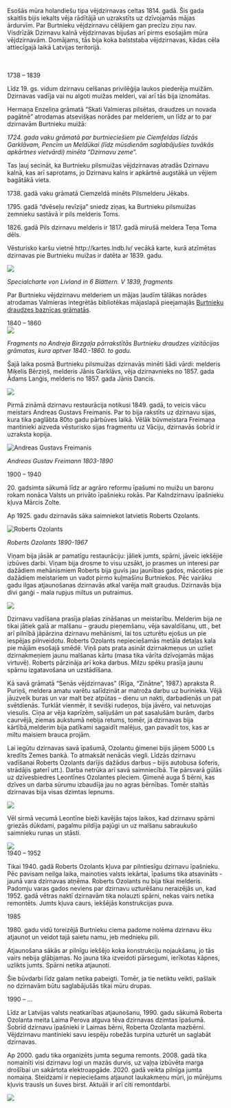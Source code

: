 <p>Esošās mūra holandiešu tipa vējdzirnavas celtas 1814. gadā. Šis gada skaitlis bijis iekalts vēja rādītājā un uzrakstīts uz dzīvojamās mājas ārdurvīm. Par Burtnieku vējdzirnavu cēlājiem gan precīzu ziņu nav. Visdrīzāk Dzirnavu kalnā vējdzirnavas bijušas arī pirms esošajām mūra vējdzirnavām. Domājams, tās bija koka balststaba vējdzirnavas, kādas cēla attiecīgajā laikā Latvijas teritorijā.</p><br><br>

<section>
<div class="time-period">1738 – 1839</div>
<p>Līdz 19. gs. vidum dzirnavu celšanas privilēģija laukos piederēja muižām. Dzirnavas vadīja vai nu algoti muižas melderi, vai arī tās bija iznomātas.</p>
<p>Hermaņa Enzeliņa grāmatā “Skati Valmieras pilsētas, draudzes un novada pagātnē” atrodamas atsevišķas norādes par melderiem, un līdz ar to par dzirnavām Burtnieku muižā:</p>
<p><i>1724. gada vaku grāmatā par burtnieciešiem pie Ciemfeldas līdzās Garklāvam, Pencim un Meldūkai (līdz mūsdienām saglabājušies tuvākās apkārtnes vietvārdi) minēta “Dzirnavu zeme”.</i></p>

<p>Tas ļauj secināt, ka Burtnieku pilsmuižas vējdzirnavas atradās Dzirnavu kalnā, kas arī saprotams, jo Dzirnavu kalns ir apkārtnē augstākā un vējiem bagātākā vieta.</p>

<p>1738. gadā vaku grāmatā Ciemzeldā minēts Pilsmelderu Jēkabs. </p>

<p>1795. gadā “dvēseļu revīzija” sniedz ziņas, ka Burtnieku pilsmuižas zemnieku sastāvā ir pils melderis Toms.</p>

<p>1826. gadā Pils dzirnavu melderis ir 1817. gadā mirušā meldera Teņa Toma dēls.</p>

<p>Vēsturisko karšu vietnē http://kartes.lndb.lv/ vecākā karte, kurā atzīmētas dzirnavas pie Burtnieku muižas ir datēta ar 1839. gadu.</p>

<img src="{{ site.baseurl_root }}/assets/images/karte.jpg">

*Specialcharte von Livland in 6 Blättern. V 1839, fragments*

<p>Par Burtnieku vējdzirnavu melderiem un mājas ļaudīm tālākas norādes atrodamas Valmieras integrētās bibliotēkas mājaslapā pieejamajās <a href="http://biblioteka.valmiera.lv/lv/novadpetnieciba/valmieras-apkaime-un-novadi/nepublicetie-materiali-un-rokraksti/dzimtu-petnieciba">Burtnieku draudzes baznīcas grāmatās</a>.</p>

</section>


<section>
<div class="time-period">1840 – 1860</div>
<img src="{{ site.baseurl_root }}/assets/images/burtnieku_pilsmuizas_dzirnavas.jpg">

<p><i>Fragments no Andreja Birzgaļa pārrakstītās Burtnieku draudzes vizitācijas grāmatas, kura aptver 1840.-1860. to gadu.</i></p>

<p>Šajā laika posmā Burtnieku pilsmuižas dzirnavās minēti šādi vārdi: melderis Miķelis Bērziņš, melderis Jānis Garklāvs, vēja dzirnavnieks no 1857. gada Ādams Lanģis, melderis no 1857. gada Jānis Dancis.</p>

<img src="{{ site.baseurl_root }}/assets/images/1849.jpg">

<p>Pirmā zināmā dzirnavu restaurācija notikusi 1849. gadā, to veicis vācu meistars Andreas Gustavs Freimanis. Par to bija rakstīts uz dzirnavu sijas, kura tika paglābta 80to gadu pārbūves laikā. Vēlāk būvmeistara Freimaņa mantinieki aizveda vēsturisko sijas fragmentu uz Vāciju, dzirnavās šobrīd ir uzraksta kopija.</p>

<img class="article-image narrow" src="{{ site.baseurl_root }}/assets/images/freimanis.jpg" alt="Andreas Gustavs Freimanis">

<p><i>Andreas Gustav Freimann 1803-1890</i></p>

</section>

<section>
<div class="time-period">1900 – 1940</div>
<p>20. gadsimta sākumā līdz ar agrāro reformu īpašumi no muižu un baronu rokam nonāca Valsts un privāto īpašnieku rokās. Par Kalndzirnavu īpašnieku kļuva Mārcis Zolte.</p>

<p>Ap 1925. gadu dzirnavās sāka saimniekot latvietis Roberts Ozolants.</p>

<img class="article-image narrow" src="{{ site.baseurl_root }}/assets/images/roberts_ozolants.jpg" alt="Roberts Ozolants">

<p><i>Roberts Ozolants 1890-1967</i></p>

<p>Viņam bija jāsāk ar pamatīgu restaurāciju: jāliek jumts, spārni, jāveic iekšējie izbūves darbi. Viņam bija drosme to visu uzsākt, jo prasmes un interesi par dažādiem mehānismiem Roberts bija guvis jau jaunības gados, mācoties pie dažādiem meistariem un vadot pirmo kuļmašīnu Burtniekos. Pēc vairāku gadu ilgas atjaunošanas dzirnavās atkal varēja malt graudus. Dzirnavās bija divi ganģi - mala rupjus miltus un putraimus.</p>

<img src="{{ site.baseurl_root }}/assets/images/1920.jpg">

<p>Dzirnavu vadīšana prasīja plašas zināšanas un meistarību. Melderim bija ne tikai jātiek galā ar malšanu – graudu pieņemšanu, vēja savaldīšanu, utt., bet arī pilnībā jāpārzina dzirnavu mehānismi, lai tos uzturētu ejošus un pie iespējas pilnveidotu. Roberts Ozolants nepieciešamās metāla detaļas kala pie mājām esošajā smēdē. Viņš pats prata asināt dzirnakmeņus un uzliet dzirnakmeņiem jaunu malšanas kārtu (masa tika vārīta dzīvojamās mājas virtuvē). Roberts pārzināja arī koka darbus. Milzu spēku prasīja jaunu spārnu izgatavošana un uzstādīšana.</p>

<p>Kā savā grāmatā “Senās vējdzirnavas” (Rīga, “Zinātne”, 1987.) apraksta R. Puriņš, meldera amatu varētu salīdzināt ar matroža darbu uz burinieka. Vējā jāuzvelk buras un var malt bez atpūtas – dienu un nakti, darbadienās un pat svētdienās. Turklāt vienmēr, it sevišķi rudeņos, bija jāvēro, vai netuvojas viesulis. Cīņa ar vēja kaprīzēm, salijušām un pat sasalušām burām, darbs caurvējā, ziemas aukstumā nebija retums, tomēr, ja dzirnavas bija kārtībā,melderim bija patīkami sagaidīt malējus, gan pavadīt tos, kas ar miltu maisiem brauca projām.</p>

<p>Lai iegūtu dzirnavas savā īpašumā, Ozolantu ģimenei bijis jāņem 5000 Ls kredīts Zemes bankā. To atmaksāt nenācās viegli. Līdzās dzirnavu vadīšanai Roberts Ozolants darījis dažādus darbus – bijis autobusa šoferis, strādājis gaterī utt.). Darba netrūka arī savā saimniecībā. Tie pārsvarā gūlās uz dzīvesbiedres Leontīnes Ozolantes pleciem. Ģimenē auga 5 bērni, kas dzīves un darba sūrumu izbaudīja jau no agras bērnības. Tomēr staltās dzirnavas bija visas dzimtas lepnums.</p>

<img class="article-image" src="{{ site.baseurl_root }}/assets/images/dzirnavas_zirgs.jpg">

<p>Vēl sirmā vecumā Leontīne bieži kavējās tajos laikos, kad dzirnavu spārni griezās dūkdami, pagalmu pildīja pajūgi un uz malšanu sabraukušo saimnieku runas un stāsti.</p>

<img class="article-image narrow" src="{{ site.baseurl_root }}/assets/images/ozolantu_paris.jpg">


</section>


<section>
<div class="time-period">1940 – 1952</div>
<p>Tikai 1940. gadā Roberts Ozolants kļuva par pilntiesīgu dzirnavu īpašnieku. Pēc pavisam neilga laika, mainoties valsts iekārtai, īpašums tika atsavināts - jaunā vara dzirnavas atņēma. Roberts Ozolants nu bija tikai melderis. Padomju varas gados neviens par dzirnavu uzturēšanu neraizējās un, kad 1952. gadā vētras naktī dzirnavām tika nolauzti spārni, nekas vairs netika remontēts. Jumts kļuva caurs, iekšējās konstrukcijas puva.</p>
</section>


<section>

<div class="time-period">1985</div>

<p>1980. gadu vidū toreizējā Burtnieku ciema padome nolēma dzirnavu ēku atjaunot un veidot tajā saietu namu, jeb mednieku pili.</p>
<p>Atjaunošana sākās ar pilnīgu iekšējo koka konstrukciju nojaukšanu, jo tās vairs nebija glābjamas. No jauna tika izveidoti pārsegumi, ierīkotas kāpnes, uzlikts jumts. Spārni netika atjaunoti.</p>
<p>Šie būvdarbi līdz galam netika pabeigti. Tomēr, ja tie netiktu veikti, pašlaik no dzirnavām būtu saglabājušās tikai mūru drupas.</p>

</section>

<section>
<div class="time-period">1990 – ...</div>

<p>Līdz ar Latvijas valsts neatkarības atjaunošanu, 1990. gadu sākumā Roberta Ozolanta meita Laima Perova atguva tēva dzirnavas dzimtas īpašumā. Šobrīd dzirnavu īpašnieki ir Laimas bērni, Roberta Ozolanta mazbērni. Vējdzirnavu mantinieki savu iespēju robežās turpina uzturēt un saglabāt dzirnavas.</p>
<p>Ap 2000. gadu tika organizēts jumta seguma remonts. 2008. gadā tika nomainīti visi dzirnavu logi un mazās durvis, uz vaļņa izbūvēta marga drošībai un sakārtota elektroapgāde. 2020. gadā veikta pilnīga jumta nomaiņa. Steidzami ir nepieciešams atjaunot laukakmeņu mūri, jo mūrējums kļuvis trausls un šuves birst. Aktuāli ir arī citi remontdarbi.</p>

<img src="{{ site.baseurl_root }}/assets/images/jumts.jpg">

</section>
